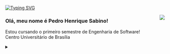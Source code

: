 [![Typing SVG](https://readme-typing-svg.demolab.com?font=Fira+Code&pause=1000&color=F7F7F7&width=435&lines=Heloo!;Me+=+Pedro+Henrique+Sabino+%3A+%7D)](https://git.io/typing-svg)

<img align='right' src="https://github-readme-stats.vercel.app/api/top-langs/?username=peagaTheGOat&theme=dark&card_width=500">


### Olá, meu nome é Pedro Henrique Sabino!

<p>Estou cursando o primeiro semestre de Engenharia de Software!<br/> Centro Universitário de Brasília</p>

<details>
<summary></summary>

\
trufinha

[(trufinha)](https://photos.fife.usercontent.google.com/pw/AP1GczMRRtJlurtASUVk3s2XYD43U2vFQ70wzaQe8k9iVhaC1tP3jwkJ75RhjQ=w520-h924-s-no-gm?authuser=0)

